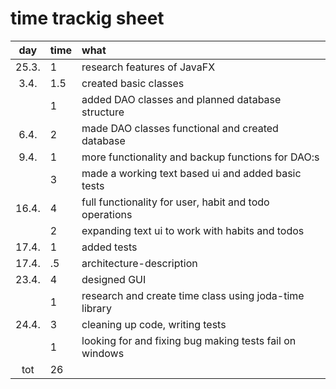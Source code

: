 # time trackig sheet

| day | time | what  |
| :----:|:-----| :-----|
| 25.3.| 1    | research features of JavaFX |
| 3.4. | 1.5  | created basic classes |
|      | 1    | added DAO classes and planned database structure |
| 6.4. | 2    | made DAO classes functional and created database |
| 9.4. | 1    | more functionality and backup functions for DAO:s |
|      | 3    | made a working text based ui and added basic tests |
| 16.4.| 4    | full functionality for user, habit and todo operations |
|      | 2    | expanding text ui to work with habits and todos |
| 17.4.| 1    | added tests |
| 17.4.| .5   | architecture-description |
| 23.4.| 4    | designed GUI |
|      | 1    | research and create time class using joda-time library |
| 24.4.| 3    | cleaning up code, writing tests |
|      | 1    | looking for and fixing bug making tests fail on windows |
| tot  | 26   |
